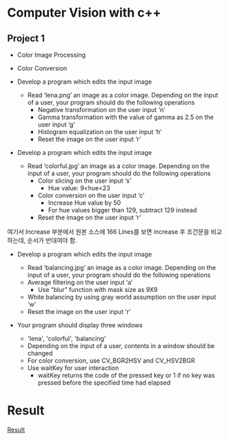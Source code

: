 # Computer Vision with c++

## Project 1
- Color Image Processing
- Color Conversion

- Develop a program which edits the input image
    - Read ‘lena.png’ an image as a color image. Depending on the input of a user, your program should do the following operations
        * Negative transformation on the user input ‘n’
        * Gamma transformation with the value of gamma as 2.5 on the user input ‘g’
        * Histogram equalization on the user input ‘h’
        * Reset the image on the user input ‘r’

- Develop a program which edits the input image
    - Read ‘colorful.jpg’ an image as a color image. Depending on the input of a user, your program should do the following operations
        * Color slicing on the user input ‘s’
            * Hue value: 9<hue<23
        * Color conversion on the user input ‘c’
            * Increase Hue value by 50
            * For hue values bigger than 129, subtract 129 instead
        * Reset the image on the user input ‘r’

여기서 Increase 부분에서 원본 소스에 166 Lines를 보면 increase 후 조건문을 비교하는데, 순서가 반대여야 함.  

- Develop a program which edits the input image
    - Read ‘balancing.jpg’ an image as a color image. Depending on the input of a user, your program should do the following operations
    * Average filtering on the user input ‘a’
        * Use “blur” function with mask size as 9X9
    * White balancing by using gray world assumption on the user input ‘w’
    * Reset the image on the user input ‘r’

- Your program should display three windows
    - 'lena', 'colorful', 'balancing'
    - Depending on the input of a user, contents in a window should be changed
    - For color conversion, use CV_BGR2HSV and CV_HSV2BGR
    - Use waitKey for user interaction
        - waitKey returns the code of the pressed key or 1 if no key was pressed before the specified time had elapsed

# Result

[Result](https://www.youtube.com/watch?v=64nB-313OYU)